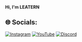 

**Hi, I'm LEATERN**



## 🌐 Socials:
[![Instagram](https://img.shields.io/badge/Instagram-%23E4405F.svg?logo=Instagram&logoColor=white)](https://instagram.com/batuhan.wtfp) [![YouTube](https://img.shields.io/badge/YouTube-%23FF0000.svg?logo=YouTube&logoColor=white)]([https://youtube.comchannel/UC8CS5Q1S2rOiaLv6Mu2ZlNw]) [![Discord](https://img.shields.io/badge/Discord-%237289DA.svg?logo=discord&logoColor=white)](https://discord.gg/GuyWQmZKY3)  

